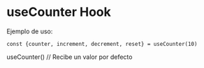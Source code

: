 # useCounter Hook


Ejemplo de uso:
```
const {counter, increment, decrement, reset} = useCounter(10)
```

useCounter() // Recibe un valor por defecto
